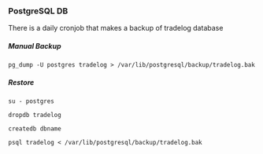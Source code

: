 ### PostgreSQL DB

There is a daily cronjob that makes a backup of tradelog database

##### Manual Backup
`pg_dump -U postgres tradelog > /var/lib/postgresql/backup/tradelog.bak`

##### Restore
`su - postgres`

`dropdb tradelog`

`createdb dbname`

`psql tradelog < /var/lib/postgresql/backup/tradelog.bak`
